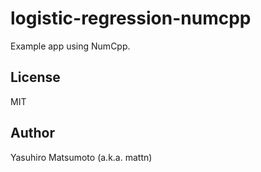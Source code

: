 # logistic-regression-numcpp

Example app using NumCpp.

## License

MIT

## Author

Yasuhiro Matsumoto (a.k.a. mattn)
